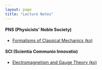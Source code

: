 ```yaml
---
layout: page
title: "Lecture Notes"
---
```


#### PNS (Physicists' Noble Society)

* [Formalisms of Classical Mechanics (ko)](/archives/lecture-notes/Formalisms_of_Classical_Mechanics.pdf)

#### SCI (Scientia Communio Innovatio)

* [Electromagnetism and Gauge Theory (ko)](/archives/lecture-notes/Electromagnetism_and_Gauge_Theory.pdf)
